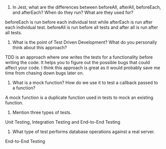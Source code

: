 <!-- Answers to the Short Answer Essay Questions go here -->


1. In Jest, what are the differences between beforeAll, afterAll, beforeEach, and afterEach? When do they run? What are they used for?

beforeEach is run before each individual test while afterEach is run after each individual test. beforeAll is run before all tests and after all is run after all tests.

1. What is the point of Test Driven Development? What do you personally think about this approach?

TDD is an approach where one writes the tests for a functionality before writing the code. It helps you to figure out the possible bugs that could affect your code. I think this approach is great as it would probably save me time from chasing down bugs later on.

1. What is a mock function? How do we use it to test a callback passed to a function?

A mock function is a duplicate function used in tests to mock an existing function. 

1. Mention three types of tests.

Unit Testing, Integration Testing and End-to-End Testing

1. What type of test performs database operations against a real server.

End-to-End Testing
